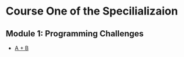 # Course One of the Specilializaion

## Module 1: Programming Challenges

- [A + B](./Programming%20Challenges/APlusB.py)